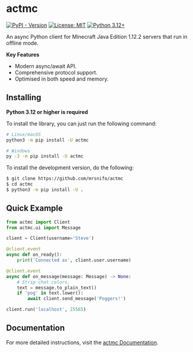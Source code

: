 # actmc

[![PyPI - Version](https://img.shields.io/pypi/v/actmc?color=%234CAF50)](https://pypi.org/project/actmc)
[![License: MIT](https://img.shields.io/badge/License-MIT-4CAF50.svg)](https://opensource.org/licenses/MIT)
[![Python 3.12+](https://img.shields.io/badge/python-3.12+-blue.svg)](https://www.python.org/downloads/)

An async Python client for Minecraft Java Edition 1.12.2 servers that run in offline mode.

**Key Features**

* Modern async/await API.
* Comprehensive protocol support.
* Optimised in both speed and memory.

## Installing

**Python 3.12 or higher is required**

To install the library, you can just run the following command:

```bash
# Linux/macOS
python3 -m pip install -U actmc

# Windows
py -3 -m pip install -U actmc
```

To install the development version, do the following:

```bash
$ git clone https://github.com/mrsnifo/actmc
$ cd actmc
$ python3 -m pip install -U .
```

## Quick Example

```python
from actmc import Client
from actmc.ui import Message

client = Client(username='Steve')

@client.event
async def on_ready():
    print('Connected as', client.user.username)

@client.event
async def on_message(message: Message) -> None:
    # Strip chat colors.
    text = message.to_plain_text()
    if 'pog' in text.lower():
        await client.send_message('Poggers!')

client.run('localhost', 25565)
```

## Documentation

For more detailed instructions,
visit the [actmc Documentation](https://actmc.readthedocs.io/latest/).
